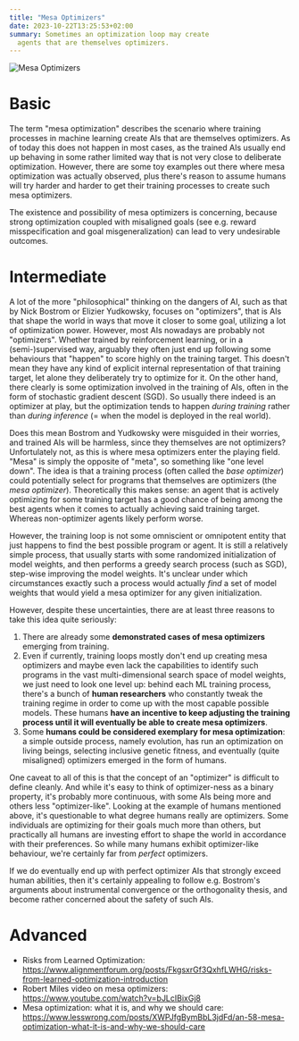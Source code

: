 ```yaml
---
title: "Mesa Optimizers"
date: 2023-10-22T13:25:53+02:00
summary: Sometimes an optimization loop may create
  agents that are themselves optimizers.
---
```


![Mesa Optimizers](/mesa-optimizers.jpg 'Deepl learning often involves human AI researchers tweaking some optimization process such as stochastic gradient descent, to train and output an AI model that is good at achieving some training target. Mesa optimization is the specific case where the trained model itself happens to be an optimizer, which then acts in the world and tries to move it to a certain state that\'s closer to its goal function.')

# Basic

The term "mesa optimization" describes the scenario where training processes in machine learning create AIs that are themselves optimizers. As of today this does not happen in most cases, as the trained AIs usually end up behaving in some rather limited way that is not very close to deliberate optimization. However, there are some toy examples out there where mesa optimization was actually observed, plus there's reason to assume humans will try harder and harder to get their training processes to create such mesa optimizers.

The existence and possibility of mesa optimizers is concerning, because strong optimization coupled with misaligned goals (see e.g. reward misspecification and goal misgeneralization) can lead to very undesirable outcomes.

# Intermediate

A lot of the more "philosophical" thinking on the dangers of AI, such as that by Nick Bostrom or Elizier Yudkowsky, focuses on "optimizers", that is AIs that shape the world in ways that move it closer to some goal, utilizing a lot of optimization power. However, most AIs nowadays are probably not "optimizers". Whether trained by reinforcement learning, or in a
(semi-)supervised way, arguably they often just end up following some behaviours that "happen" to score highly on the
training target. This doesn't mean they have any kind of explicit internal representation of that training target, let
alone they deliberately try to optimize for it. On the other hand, there clearly is some optimization involved in the training of AIs, often in the form of stochastic gradient descent (SGD). So usually there indeed is an optimizer at play, but the optimization tends to happen *during training* rather than *during inference* (= when the model is deployed in the real world).

Does this mean Bostrom and Yudkowsky were misguided in their worries, and trained AIs will be harmless, since they themselves are not optimizers? Unfortulately not, as this is where mesa optimizers enter the playing field. "Mesa" is simply the opposite of "meta", so something like "one level down". The idea is that a training process (often called the *base optimizer*) could potentially select for programs that themselves are optimizers (the *mesa optimizer*). Theoretically this makes sense: an agent that is actively optimizing for some training target has a good chance of being among the best agents when it comes to actually achieving said training target. Whereas non-optimizer agents likely perform worse.

However, the training loop is not some omniscient or omnipotent entity that just happens to find the best possible program or agent. It is still a relatively simple process, that usually starts with some randomized initialization of model weights, and then performs a greedy search process (such as SGD), step-wise improving the model weights. It's unclear under which circumstances exactly such a process would actually *find* a set of model weights that would yield a mesa optimizer for any given initialization.

However, despite these uncertainties, there are at least three reasons to take this idea quite seriously:

1. There are already some **demonstrated cases of mesa optimizers** emerging from training.
2. Even if currently, training loops mostly don't end up creating mesa optimizers and maybe even lack the capabilities to identify such programs in the vast multi-dimensional search space of model weights, we just need to look one level up: behind each ML training process, there's a bunch of **human researchers** who constantly tweak the training regime in order to come up with the most capable possible models. These humans **have an incentive to keep adjusting the training process until it will eventually be able to create mesa optimizers**.
3. Some **humans could be considered exemplary for mesa optimization**: a simple outside process, namely evolution, has run an optimization on living beings, selecting inclusive genetic fitness, and eventually (quite misaligned) optimizers emerged in the form of humans.

One caveat to all of this is that the concept of an "optimizer" is difficult to define cleanly. And while it's easy to think of optimizer-ness as a binary property, it's probably more continuous, with some AIs being more and others less "optimizer-like". Looking at the example of humans mentioned above, it's questionable to what degree humans really are optimizers. Some individuals are optimizing for their goals much more than others, but practically all humans are investing effort to shape the world in accordance with their preferences. So while many humans exhibit optimizer-like behaviour, we're certainly far from *perfect* optimizers.

If we do eventually end up with perfect optimizer AIs that strongly exceed human abilities, then it's certainly appealing to follow e.g. Bostrom's arguments about instrumental convergence or the orthogonality thesis, and become rather concerned about the safety of such AIs.

# Advanced

- Risks from Learned Optimization: https://www.alignmentforum.org/posts/FkgsxrGf3QxhfLWHG/risks-from-learned-optimization-introduction
- Robert Miles video on mesa optimizers: https://www.youtube.com/watch?v=bJLcIBixGj8 
- Mesa optimization: what it is, and why we should care: https://www.lesswrong.com/posts/XWPJfgBymBbL3jdFd/an-58-mesa-optimization-what-it-is-and-why-we-should-care 